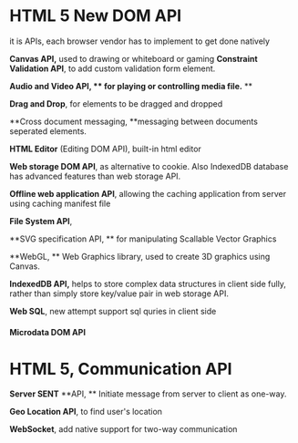 # HTML 5 New DOM API

it is APIs,  each browser vendor has to implement to get done natively

**Canvas API,** used to drawing or whiteboard or gaming
**Constraint Validation API**, to add custom validation form element.

**Audio and Video API, ** for playing or controlling media file.** **

**Drag and Drop**, for elements to be dragged and dropped

**Cross document messaging, **messaging between documents seperated elements.

**HTML Editor** \(Editing DOM API\), built-in html editor

**Web storage DOM API**, as alternative to cookie.  Also IndexedDB database has advanced features than web storage API.

**Offline web application API**, allowing the caching application from server using caching manifest file

**File System API**,

**SVG specification API, ** for manipulating Scallable Vector Graphics

**WebGL, ** Web Graphics library, used to create 3D graphics using Canvas.

**IndexedDB API,** helps to store complex data structures in client side fully, rather than simply store key\/value pair in web storage API.

**Web SQL**, new attempt support sql quries in client side

#### Microdata DOM API

# HTML 5, Communication API

**Server SENT** **API, ** Initiate message from server to client as one-way.

**Geo Location API**, to find user's location

**WebSocket**, add native support for two-way communication

